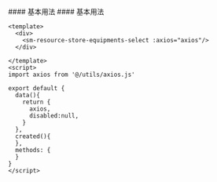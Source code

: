<cn>
#### 基本用法
</cn>

<us>
#### 基本用法
</us>

```tpl
<template>
  <div>
    <sm-resource-store-equipments-select :axios="axios"/>
  </div>

</template>
<script>
import axios from '@/utils/axios.js'

export default {
  data(){
    return {
      axios,
      disabled:null,
    }
  },
  created(){
  },
  methods: {
  }
}
</script>
```

